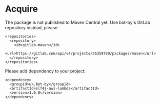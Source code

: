 # Acquire

The package is not published to Maven Central yet.
Use bot-by's GitLab repository instead, please:

```language-xml
<repositories>
  <repository>
    <id>gitlab-maven</id>
    <url>https://gitlab.com/api/v4/projects/35359780/packages/maven</url>
  </repository>
</repositories>
```

Please add dependency to your project:

```language-xml
<dependency>
  <groupId>uk.bot-by</groupId>
  <artifactId>slf4j-aws-lambda</artifactId>
  <version>1.0.0</version>
</dependency>
```
